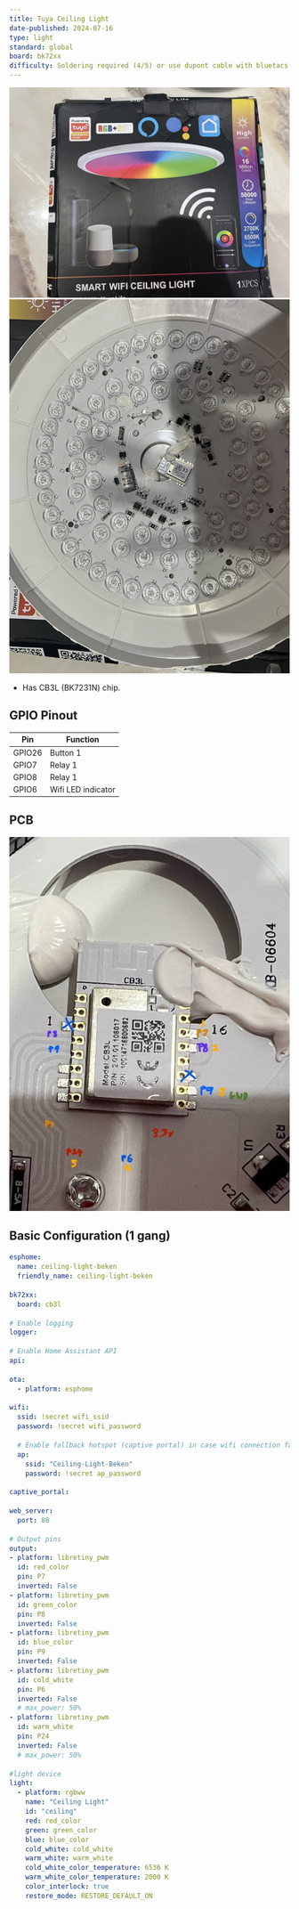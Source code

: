 ```yaml
---
title: Tuya Ceiling Light
date-published: 2024-07-16
type: light
standard: global
board: bk72xx
difficulty: Soldering required (4/5) or use dupont cable with bluetacs
---
```


![alt text](box.jpg "Box")
![alt text](led_plate.jpg "PCB")

- Has CB3L (BK7231N) chip.

## GPIO Pinout

| Pin    | Function           |
| ------ | ------------------ |
| GPIO26 | Button 1           |
| GPIO7  | Relay 1            |
| GPIO8  | Relay 1            |
| GPIO6  | Wifi LED indicator |

## PCB

![alt text](pcb.jpg "PCB")

## Basic Configuration (1 gang)

```yaml
esphome:
  name: ceiling-light-beken
  friendly_name: ceiling-light-beken

bk72xx:
  board: cb3l

# Enable logging
logger:

# Enable Home Assistant API
api:

ota:
  - platform: esphome

wifi:
  ssid: !secret wifi_ssid
  password: !secret wifi_password

  # Enable fallback hotspot (captive portal) in case wifi connection fails
  ap:
    ssid: "Ceiling-Light-Beken"
    password: !secret ap_password

captive_portal:

web_server:
  port: 80

# Output pins
output:
- platform: libretiny_pwm
  id: red_color
  pin: P7
  inverted: False
- platform: libretiny_pwm
  id: green_color
  pin: P8 
  inverted: False
- platform: libretiny_pwm
  id: blue_color
  pin: P9
  inverted: False
- platform: libretiny_pwm
  id: cold_white
  pin: P6
  inverted: False
  # max_power: 50%
- platform: libretiny_pwm
  id: warm_white
  pin: P24
  inverted: False
  # max_power: 50%

#light device
light:
  - platform: rgbww
    name: "Ceiling Light"
    id: "ceiling"
    red: red_color
    green: green_color
    blue: blue_color
    cold_white: cold_white
    warm_white: warm_white
    cold_white_color_temperature: 6536 K
    warm_white_color_temperature: 2000 K
    color_interlock: true
    restore_mode: RESTORE_DEFAULT_ON
```

